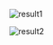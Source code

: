 
![result1](https://user-images.githubusercontent.com/61612345/82741987-8aba3a80-9d26-11ea-87c9-091cc78a2c7d.png)

![result2](https://user-images.githubusercontent.com/61612345/82742079-509d6880-9d27-11ea-92ba-d1b233935482.png)


